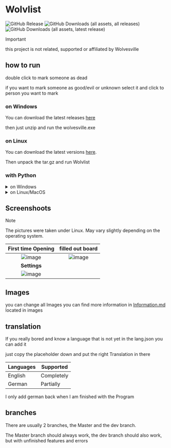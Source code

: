 # Wolvlist

![GitHub Release](https://img.shields.io/github/v/release/platzhalten/wolvlist?display_name=release)
![GitHub Downloads (all assets, all releases)](https://img.shields.io/github/downloads/platzhalten/wolvlist/total)
![GitHub Downloads (all assets, latest release)](https://img.shields.io/github/downloads/platzhalten/wolvlist/latest/total)


> [!Important]
> this project is not related, supported or affiliated by Wolvesville


## how to run 

double click to mark someone as dead

if you want to mark someone as good/evil or unknown select it and click to person you want to mark

### on Windows
You can download the latest releases [here](https://github.com/Platzhalten/Wolvesville_list/releases/latest) 

then just unzip and run the wolvesville.exe

### on Linux

You can download the latest versions [here](https://github.com/Platzhalten/Wolvesville_list/releases/latest).

Then unpack the tar.gz and run Wolvlist

### with Python
<details>
  
  <summary>on Windows</summary>
  
  1. Download [Python](https://www.python.org/)
  2. Download FreeSimpleGUI with the command `py -m pip install freesimplegui`
  3. (optional) For some features you may also need request

      Install it with: `py -m pip install request`

  4. run the main.py file

</details>

<details>
  
  <summary>on Linux/MacOS</summary>
  
  1. Download [Python](https://www.python.org/)
  2. Download FreeSimpleGUI with the command `python3 -m pip install freesimplegui`
  3. You may also need to install tkinter with your package manager
  4. (optional) For some features you may also need request

      Install it with: `python3 -m pip install request`
  
  5. run the main.py file

</details>


## Screenshoots
> [!Note]
> The pictures were taken under Linux.
> May vary slightly depending on the operating system.

|                                               First time Opening                                               |                                               filled out board                                               |
|:--------------------------------------------------------------------------------------------------------------:|:------------------------------------------------------------------------------------------------------------:|
| ![image](https://github.com/user-attachments/assets/282260bd-5e91-4790-b4de-b12adf6f54cb "First time Opening") | ![image](https://github.com/user-attachments/assets/396e7b9b-8c37-448f-8b9f-7d0def1143ce "filled out board") |
|                                                  **Settings**                                                  |
|           ![image](https://github.com/user-attachments/assets/3cd9e711-ac17-441c-95af-e28a3ab8c7bc)            |



## Images

you can change all Images you can find more information in [Information.md](images/information.md) located in images

## translation
If you really bored and know a language that is not yet in the lang.json you can add it

just copy the placeholder down and put the right Translation in there

| Languages | Supported  |
|-----------|------------|
| English   | Completely |
| German    | Partially  |

I only add german back when I am finished with the Program

## branches 
There are usually 2 branches, the Master and the dev branch. 

The Master branch should always work, the dev branch should also work, but with unfinished features and errors

